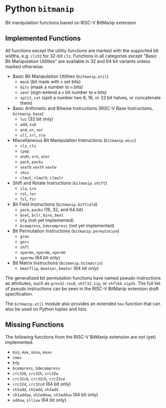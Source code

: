# Python `bitmanip`

Bit manipulation functions based on RISC-V BitManip extension

## Implemented Functions

All functions except the utility functions are marked with the supported bit
widths, e.g. `clz32` for 32-bit `clz`. Functions in all categories except
"Basic Bit Manipulation Utilities" are available in 32 and 64 bit variants
unless marked otherwise.

- Basic Bit Manipulation Utilities (`bitmanip.util`)
  - `mask` (bit mask with `n` set bits)
  - `bits` (mask a number to `n` bits)
  - `sext` (sign-extend a `n` bit number to `m` bits)
  - `split`, `cat` (split a number two 8, 16, or 32 bit halves, or concatenate them)
- Basic Arithmetic and Bitwise Instructions (RISC-V Base Instructions, `bitmanip.base`)
  - `lui` (32 bit only)
  - `add`, `sub`
  - `and`, `or`, `xor`
  - `sll`, `srl`, `sra`
- Miscellaneous Bit Manipulation Instructions (`bitmanip.misc`)
  - `clz`, `ctz`
  - `cpop`
  - `andn`, `orn`, `xnor`
  - `pack`, `packu`
  - `sextb` `sexth` `sextw`
  - `cmix`
  - `clmul`, `clmulh`, `clmulr`
- Shift and Rotate Instructions (`bitmanip.shift`)
  - `slo`, `sro`
  - `rol`, `ror`
  - `fsl`, `fsr`
- Bit Field Instructions (`bitmanip.bitfield`)
  - `pack`, `packu` (16, 32, and 64 bit)
  - `bset`, `bclr`, `binv`, `bext`
  - `bfp` (not yet implemented)
  - `bcompress`, `bdecompress` (not yet implemented)
- Bit Permutation Instructions (`bitmanip.permutation`)
  - `grev`
  - `gorc`
  - `shfl`
  - `xpermn`, `xpermb`, `xpermh`
  - `xpermw` (64 bit only)
- Bit Matrix Instructions (`bitmanip.bitmatrix`)
  - `bmatflip`, `bmatxor`, `bmator` (64 bit only)

The generalized bit permutation functions have named pseudo instructions as
attributes, such as `grev32.rev8`, `shfl32.zip`, or `shfl64.zip2h`. The full
list of pseudo instructions can be seen in the RISC-V BitManip extension
draft specification.

The `bitmanip.util` module also provides an extended `hex` function that can
also be used on Python tuples and lists.

## Missing Functions

The following functions from the RISC-V BitManip extension are not (yet)
implemented:

  - `min`, `max`, `minu`, `maxu`
  - `cmov`
  - `bfp`
  - `bcompress`, `bdecompress`
  - `crc32b`, `crc32h`, `crc32w`
  - `crc32cb`, `crc32ch`, `crc32cw`
  - `crc32d`, `crc32cd` (64 bit only)
  - `sh1add`, `sh2add`, `sh3add`
  - `sh1adduw`, `sh2adduw`, `sh3adduw` (64 bit only)
  - `adduw`, `slliuw` (64 bit only)
